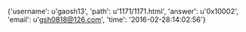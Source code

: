 {'username': u'gaosh13', 'path': u'1171/1171.html', 'answer': u'0x10002', 'email': u'gsh0818@126.com', 'time': '2016-02-28:14:02:56'}